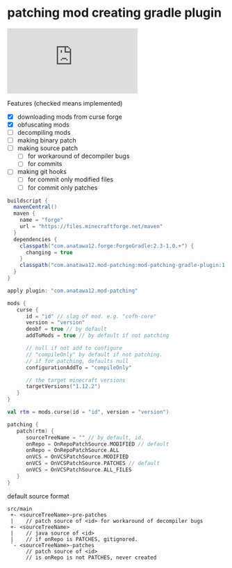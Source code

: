 # patching mod creating gradle plugin
[![a12 maintenance: Slowly](https://anatawa12.com/short.php?q=a12-slowly-svg)](https://anatawa12.com/short.php?q=a12-slowly-doc)

Features (checked means implemented)

- [x] downloading mods from curse forge
- [x] obfuscating mods
- [ ] decompiling mods
- [ ] making binary patch
- [ ] making source patch
    - [ ] for workaround of decompiler bugs
    - [ ] for commits
- [ ] making git hooks
    - [ ] for commit only modified files
    - [ ] for commit only patches

```groovy
buildscript {
  mavenCentral()
  maven {
    name = "forge"
    url = "https://files.minecraftforge.net/maven"
  }
  dependencies {
    classpath("com.anatawa12.forge:ForgeGradle:2.3-1.0.+") {
      changing = true
    }
    classpath("com.anatawa12.mod-patching:mod-patching-gradle-plugin:1.0-SNAPSHOT")
  }
}

apply plugin: "com.anatawa12.mod-patching"
```

```kotlin
mods {
   curse {
      id = "id" // slag of mod. e.g. "cofh-core"
      version = "version"
      deobf = true // by default
      addToMods = true // by default if not patching

      // null if not add to configure
      // "compileOnly" by default if not patching.
      // if for patching, defaults null
      configurationAddTo = "compileOnly"

      // the target minecraft versions
      targetVersions("1.12.2")
   }
}

val rtm = mods.curse(id = "id", version = "version")

patching {
   patch(rtm) {
      sourceTreeName = "" // by default, id.
      onRepo = OnRepoPatchSource.MODIFIED // default
      onRepo = OnRepoPatchSource.ALL
      onVCS = OnVCSPatchSource.MODIFIED
      onVCS = OnVCSPatchSource.PATCHES // default
      onVCS = OnVCSPatchSource.ALL_FILES
   }
}
```

default source format
```
src/main
 +- <sourceTreeName>-pre-patches 
 |    // patch source of <id> for workaround of decompiler bugs
 +- <sourceTreeName>
 |    // java source of <id>
 |    // if onRepo is PATCHES, gitignored.
 `- <sourceTreeName>-patches
      // patch source of <id>
      // is onRepo is not PATCHES, never created
```
